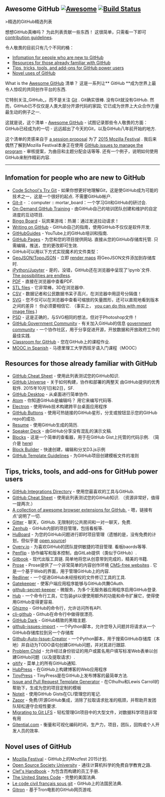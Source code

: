 ## Awesome GitHub [![Awesome](https://cdn.rawgit.com/sindresorhus/awesome/d7305f38d29fed78fa85652e3a63e154dd8e8829/media/badge.svg)](https://github.com/sindresorhus/awesome) [![Build Status](https://travis-ci.org/phillipadsmith/awesome-github.svg)](https://travis-ci.org/phillipadsmith/awesome-github)


&gt;精选的GitHub精选列表

 想想GitHub真棒吗？  为此列表贡献一些东西！  这很简单，只需看一下即可 [contribution guidelines](https://github.com/phillipadsmith/awesome-github/blob/master/CONTRIBUTING.md).

令人敬畏的目前只有几个不同的桶： 

* [Infomation for people who are new to GitHub](#infomation-for-people-who-are-new-to-github)
* [Resources for those already familiar with GitHub](#resources-for-those-already-familiar-with-github)
* [Tips, tricks, tools, and add-ons for GitHub power users](#tips-tricks-tools-and-add-ons-for-github-power-users)
* [Novel uses of GitHub](#novel-uses-of-github)

What is the [Awesome GitHub](https://github.com/phillipadsmith/awesome-github)  清单？  这是一系列让** GitHub **成为世界上最令人惊叹的共同创作平台的东西.

它特别关注_GitHub_，而不是关注 [Git](https://git-scm.com/) .  Git确实很棒.  没有Git就没有GitHub.  然而，GitHub已不仅仅是人类大部分开源代码的家园;  它已成为世界上大众合作力量最生动的例子之一.

这就是说，这个清单 -  [Awesome GitHub](https://github.com/phillipadsmith/awesome-github) - 试图记录那些令人敬畏的方面：GitHub已经成为的一切 - 远远超出了今天的Git，以及GitHub八年前开始的地方.

这个清单的灵感来自于 [a session proposal](http://phillipadsmith.com/2015/09/github-gitdown.html) 为了 [2015 Mozilla Festival](https://2015.mozillafestival.org/) .  我后来偶然了解到Mozilla Festival本身正在使用 [GitHub issues to manage the program](https://github.com/mozilla/mozfest-program)   - 审核提案，为曲目和主题分配会话等等.  还有一个例子，说明如何使用GitHub来制作精彩内容.

------


## Infomation for people who are new to GitHub
- [Code School's Try Git](https://try.github.io/levels/1/challenges/1)   - 如果你想更好地理解Git，这是使GitHub成为可能的技术之一，这是一个很好的起点.  不需要GitHub帐户.
- [Git-it](https://github.com/jlord/git-it) - ：computer :: mortar_board：一个学习Git和GitHub的研讨会.
- [On-Demand GitHub Training](https://services.github.com/on-demand/) - 由GitHub自己的培训团队创建和维护的自定进度的互动项目. 
- [Bingo Board](https://github.com/muan/bingo-board) - 玩宾果游戏：热潮：通过发送拉动请求！
- [Writing on GitHub](https://help.github.com/articles/writing-on-github/) -  GitHub自己的指南，使用GitHub不仅仅是软件开发.
- [GitHubGuides](https://www.youtube.com/user/GitHubGuides) -  YouTube上的GitHub培训和指南.
- [GitHub Pages](https://pages.github.com/) - 为您和您的项目提供网站.
 直接从您的GitHub存储库托管.  只需编辑，推送，您的更改即可生效.
-  GitHub可以用以下方式实现魔术的文件类型：
  - [GeoJSON/TopoJSON](https://github.com/blog/1528-there-s-a-map-for-that) - 立即 [render maps](https://github.com/benbalter/dc-maps/blob/master/maps/embassies.geojson) 将GeoJSON文件添加到存储库时.
  - [iPython/Jupyter](https://github.com/blog/1995-github-jupyter-notebooks-3) - 是的，没错，GitHub还在浏览器中呈现了&#39;ipynb`文件. [The possibilities are endless](https://github.com/ipython/ipython/wiki/A-gallery-of-interesting-IPython-Notebooks).
  - [PDF](https://github.com/blog/1974-pdf-viewing) - 直接在浏览器中查看PDF.
  - [STL files](https://github.com/blog/1465-stl-file-viewing) - 它非常棒，3D在浏览器中.
  - [CSV](https://github.com/blog/1601-see-your-csvs) - 数据记者和公民数据书呆子高兴，在浏览器中用逗号分隔值！
  - [SVG](https://github.com/blog/1902-svg-viewing-diffing)   - 您不仅可以在浏览器中查看可缩放的矢量图形，还可以直观地看到版本之间的差异！  你必须要相信它.  （事实上​​， [you can do this with most image files](https://github.com/blog/817-behold-image-view-modes).)
  - [PSD](https://github.com/blog/1845-psd-viewing-diffing) - 这是正确的，与SVG相同的想法，但对于Photoshop文件！
- [GitHub Government Community](https://github.com/government/welcome) - 有关加入GitHub的信息 [government community](https://government.github.com/) - 一个协作社区，用于分享促进开源，开放数据和开放政府工作的最佳实践.
- [Classroom for GitHub](https://classroom.github.com) - 您在GitHub上的课程作业.
- [MOOC in Spanish](https://miriadax.net/web/gitmooc) - 马德里理工大学西班牙语入门课程（MOOC）

## Resources for those already familiar with GitHub

- [GitHub Cheat Sheet](https://github.com/tiimgreen/github-cheat-sheet) - 使用此列表测试您的GitHub知识.
- [GitHub Universe](http://githubuniverse.com/) - 关于如何构建，协作和部署的两整天
 由GitHub提供的优秀软件.  2015年10月1日和2日，SF.
- [GitHub Desktop](https://desktop.github.com/) - 从桌面进行简单协作.
- [Atom](https://github.com/blog/2031-announcing-atom-1-0)   - 你知道GitHub是编辑吗？  用它来编写代码等.
- [Electron](http://electron.atom.io/) - 使用Web技术构建跨平台桌面应用程序
- [GitHub Buttons](https://ghbtns.com/) - 使用可热链接的GitHub星形，分支或按钮显示您的GitHub repo的成功.
- [Resume](http://resume.github.io/) - 使用GitHub生成的简历. 
- [Speaker Deck](https://speakerdeck.com/) - 由GitHub分享没有混乱的演示文稿.
- [Blocks](http://bl.ocks.org/)   - 这是一个简单的查看器，用于在GitHub Gist上托管的代码示例.  （简介是 [here](http://bost.ocks.org/mike/block/))
- [Block Builder](http://blockbuilder.org/) - 快速创建，编辑和分叉D3.js示例
- [GitHub Template Guidelines](https://github.com/cezaraugusto/github-template-guidelines) - 为GitHub项目创建模板文件的准则

## Tips, tricks, tools, and add-ons for GitHub power users
- [GitHub Integrations Directory](https://github.com/integrations) - 使用您最喜欢的工具与GitHub.
- [GitHub Cheat Sheet](https://github.com/tiimgreen/github-cheat-sheet)   - 使用此列表测试您的GitHub知识.  （资源非常好，值得一提两次.）
- [A collection of awesome browser extensions for GitHub.](https://github.com/stefanbuck/awesome-browser-extensions-for-github) - 嗯，链接有点&#39;说明了一切.
- [Gitter](https://gitter.im/)   - 聊天，GitHub.  无限制的公共房间和一对一聊天，免费. 
- [Zenhub](https://www.zenhub.io/) -  GitHub内部的项目管理，包括看板等.
- [HuBoard](https://huboard.com/) - 为您的GitHub问题进行即时项目管理（遗憾的是，没有免费的计划，但似乎是 [open source](https://github.com/huboard/huboard-web))
- [Overv.io](https://overv.io/)   - 为喜欢GitHub的团队提供敏捷的项目管理.  看板baords等等.
- [Penflip](https://www.penflip.com/) - 协作编写和版本控制，由GitLab提供（类似于GitHub）.
- [Gitbook](https://www.gitbook.com/)   - 现代出版工具链.  简单地将您从创意带到完成的，精美的书籍.
- [Prose](http://prose.io/#about) -  Prose提供了一个非常简单的内容创作环境 [CMS-free websites](https://developmentseed.org/blog/2012/07/27/build-cms-free-websites/) .  它是一个基于Web的界面，用于管理GitHub上的内容. 
- [Redliner](https://github.com/benbalter/redliner) - 一个促进GitHub未经授权的文件修订工具的工具. 
- [Gatekeeper](https://github.com/prose/gatekeeper) - 使客户端应用程序能够与GitHub共舞OAuth.
- [github-secret-keeper](https://github.com/HenrikJoreteg/github-secret-keeper) - 微服务，为多个无服务器应用程序启用GitHub登录.
- [Hub](https://github.com/github/hub) - 一个命令行工具，它包装git以便使用额外的功能和命令扩展它，使得使用GitHub变得更容易.
- [Ghizmo](https://github.com/jlevy/ghizmo) -  GitHub的命令行，允许访问所有API.
- [cli-github](https://github.com/harshasrinivas/cli-github) -  Github在命令行中做得很漂亮.
- [GitHub Dark](https://github.com/StylishThemes/Github-Dark) -  GitHub精致的黑暗主题.
- [github-issues-import](https://github.com/IQAndreas/github-issues-import) - 一个Python脚本，允许您导入问题并将请求从一个GitHub存储库拉到另一个存储库
- [Github-Auto-Issue-Creator](https://github.com/Ricky54326/Github-Auto-Issue-Creator) - 一个Python脚本，用于搜索GitHub存储库（本地）并自动为TODO语句创建GitHub问题，并对其进行跟踪.
- [Problem Child](https://github.com/benbalter/problem_child) - 允许经过身份验证的用户或匿名用户填写标准Web表单以创建GitHub问题（以及提取请求）.
- [gitify](http://gitify.io/) - 菜单上的所有GitHub通知.
- [HubPress](https://github.com/HubPress/hubpress.io) - 在GitHub上构建博客的Web应用程序
- [TinyPress](https://tinypress.co/) -  TinyPress是在GitHub上发布博客的最简单方法.
- [Issue and Pull Request Template Generator](https://www.talater.com/open-source-templates/) - 在Cthulhu和Lewis Carroll的帮助下，生成为您的项目定制的模板
- [Noteit](https://github.com/Krukov/noteit) - 使用GitHub Gists在CLI管理您的笔记.
- [Zappr](https://github.com/zalando/zappr) - 免费/开源GitHub集成，消除了拉取请求批准的瓶颈，并帮助开发团队轻松遵守合规性要求.
- [Migrating to Git LFS](http://vooban.com/en/tips-articles-geek-stuff/migrating-to-git-lfs-for-developing-deep-learning-applications-with-large-files/) - 轻松管理Git项目中的大型文件，对数据科学项目非常有用
- [Gitential.com](https://gitential.com) - 衡量和可视化编码时间，生产力，项目，团队，回购或个人开发人员的效率.

## Novel uses of GitHub

- [Mozilla Festival](https://github.com/mozilla/mozfest-program) -  GitHub上的Mozfest 2015计划.
- [Open Source Society University](https://github.com/open-source-society/computer-science) - 通往计算机科学的免费自学教育之路.
- [Clef's Handbook](https://github.com/clef/handbook) - 为包含而构建的员工手册.
- [The United States Code](https://github.com/divegeek/uscode) - 完整的美国法典.
- [Le code civil français sous git](https://github.com/steeve/france.code-civil) -  GitHub上的法国民法典.
- [Gitron](https://gitron.herokuapp.com) - 基于Tron电影的GitHub网页游戏. 
